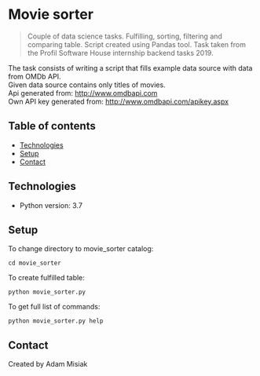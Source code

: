 # Movie sorter
>Couple of data science tasks. Fulfilling, sorting, filtering and comparing table. Script created using Pandas tool. Task taken from the Profil Software House internship backend tasks 2019.
 
The task consists of writing a script that fills example data source with data from OMDb API.\
Given data source contains only titles of movies.\
Api generated from: http://www.omdbapi.com \
Own API key generated from: http://www.omdbapi.com/apikey.aspx 

## Table of contents
* [Technologies](#technologies)
* [Setup](#setup)
* [Contact](#contact)

## Technologies
* Python version: 3.7

## Setup
To change directory to movie_sorter catalog:
```
cd movie_sorter
```
To create fulfilled table:
```
python movie_sorter.py
```
To get full list of commands:
```
python movie_sorter.py help 
```

## Contact
Created by Adam Misiak
